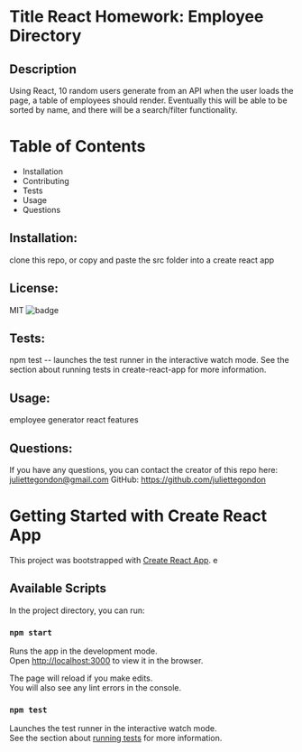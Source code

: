 
  # Title React Homework: Employee Directory

  ## Description
  Using React, 10 random users generate from an API when the user loads the page, a table of employees should render. Eventually this will be able to be sorted by name, and there will be a search/filter functionality.

  # Table of Contents
  *  Installation 
  *  Contributing 
  *  Tests 
  *  Usage 
  *  Questions 

  ## Installation:
  clone this repo, or copy and paste the src folder into a create react app 

  ## License:
  MIT
  ![badge](https://img.shields.io/badge/license-MIT-green) 
  

  ## Tests:
  npm test -- launches the test runner in the interactive watch mode. See the section about running tests in create-react-app for more information.

  ## Usage:
  employee generator react features 
  
  ## Questions: 
  If you have any questions, you can contact the creator of this repo here: [juliettegondon@gmail.com](mailto:juliettegondon@gmail.com)
  GitHub: https://github.com/juliettegondon


# Getting Started with Create React App

This project was bootstrapped with [Create React App](https://github.com/facebook/create-react-app).
e
## Available Scripts

In the project directory, you can run:

### `npm start`

Runs the app in the development mode.\
Open [http://localhost:3000](http://localhost:3000) to view it in the browser.

The page will reload if you make edits.\
You will also see any lint errors in the console.

### `npm test`

Launches the test runner in the interactive watch mode.\
See the section about [running tests](https://facebook.github.io/create-react-app/docs/running-tests) for more information.


